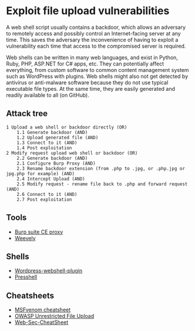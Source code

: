 # Exploit file upload vulnerabilities

A web shell script usually contains a backdoor, which allows an adversary to remotely access and 
possibly control an Internet-facing server at any time. This saves the adversary the 
inconvenience of having to exploit a vulnerability each time that access to the compromised server 
is required.

Web shells can be written in many web languages, and exist in Python, Ruby, PHP, ASP.NET for C# apps, etc. 
They can potentially affect everything, from custom software to common content management system such as WordPress 
with plugins. Web shells might also not get detected by antivirus or anti-malware software because they do not use
typical executable file types. At the same time, they are easily generated and readily available
to all (on GitHub).

## Attack tree

```text
1 Upload a web shell or backdoor directly (OR)
    1.1 Generate backdoor (AND)
    1.2 Upload generated file (AND)
    1.3 Connect to it (AND)
    1.4 Post exploitation
2 Modify request upload web shell or backdoor (OR)
    2.2 Generate backdoor (AND)
    2.1 Configure Burp Proxy (AND)
    2.3 Rename backdoor extension (from .php to .jpg, or .php.jpg or jpg.php for example) (AND)
    2.4 Intercept Upload (AND)
    2.5 Modify request - rename file back to .php and forward request (AND)
    2.6 Connect to it (AND)
    2.7 Post exploitation  
```

## Tools

* [Burp suite CE proxy](https://portswigger.net/burp/documentation/desktop/getting-started/intercepting-http-traffic)
* [Weevely](https://www.blackhatethicalhacking.com/tools/weevely/)

## Shells

* [Wordpress-webshell-plugin](https://github.com/p0dalirius/Wordpress-webshell-plugin/)
* [Presshell](https://github.com/scheatkode/presshell)

## Cheatsheets

* [MSFvenom cheatsheet](https://www.offensive-security.com/metasploit-unleashed/Msfvenom/)
* [OWASP Unrestricted File Upload](https://owasp.org/www-community/vulnerabilities/Unrestricted_File_Upload)
* [Web-Sec-CheatSheet](https://github.com/imran-parray/Web-Sec-CheatSheet/blob/master/File-Upload-test.txt)

